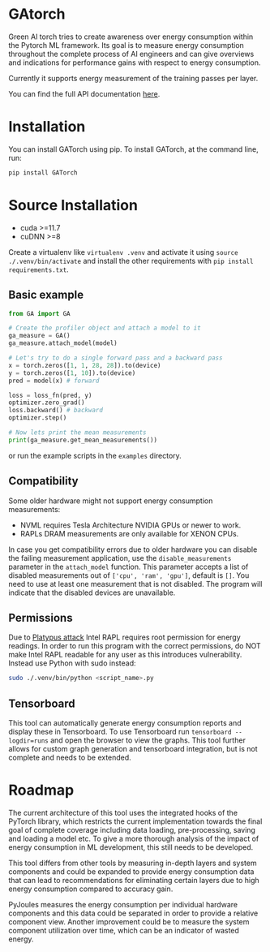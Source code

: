 # GAtorch

Green AI torch tries to create awareness over energy consumption within the Pytorch ML framework. Its goal is to measure energy consumption throughout the complete process of AI engineers and can give overviews and indications for performance gains with respect to energy consumption.

Currently it supports energy measurement of the training passes per layer.

You can find the full API documentation [here](https://gatorch.readthedocs.io/en/latest/).

# Installation

You can install GATorch using pip.
To install GATorch, at the command line, run:

```bash
pip install GATorch
```

# Source Installation
- cuda >=11.7
- cuDNN >=8

Create a virtualenv like `virtualenv .venv` and activate it using `source ./.venv/bin/activate` and install the other requirements with `pip install requirements.txt`.

## Basic example
```python
from GA import GA

# Create the profiler object and attach a model to it
ga_measure = GA()
ga_measure.attach_model(model)

# Let's try to do a single forward pass and a backward pass
x = torch.zeros([1, 1, 28, 28]).to(device)
y = torch.zeros([1, 10]).to(device)
pred = model(x) # forward

loss = loss_fn(pred, y)
optimizer.zero_grad()
loss.backward() # backward
optimizer.step()

# Now lets print the mean measurements
print(ga_measure.get_mean_measurements())
```

or run the example scripts in the `examples` directory.

## Compatibility

Some older hardware might not support energy consumption measurements:
- NVML requires Tesla Architecture NVIDIA GPUs or newer to work.
- RAPLs DRAM measurements are only available for XENON CPUs.

In case you get compatibility errors due to older hardware you can disable the failing measurement application, use the `disable_measurements` parameter in the `attach_model` function. This parameter accepts a list of disabled measurements out of `['cpu', 'ram', 'gpu']`, default is `[]`. You need to use at least one measurement that is not disabled. The program will indicate that the disabled devices are unavailable.

## Permissions
<!-- In case you get a permission error, run:
```bash
sudo chmod -R a+r /sys/class/powercap/intel-rapl
```
DONT DO THIS, THIS IS A SECURITY VULNERABILITY
-->
Due to [Platypus attack](https://platypusattack.com) Intel RAPL requires root permission for energy readings. In order to run this program with the correct permissions, do NOT make Intel RAPL readable for any user as this introduces vulnerability. Instead use Python with sudo instead:

```bash
sudo ./.venv/bin/python <script_name>.py
```

## Tensorboard

This tool can automatically generate energy consumption reports and display these in Tensorboard. To use Tensorboard run `tensorboard --logdir=runs` and open the browser to view the graphs. This tool further allows for custom graph generation and tensorboard integration, but is not complete and needs to be extended. 

# Roadmap

The current architecture of this tool uses the integrated hooks of the PyTorch library, which restricts the current implementation towards the final goal of complete coverage including data loading, pre-processing, saving and loading a model etc. To give a more thorough analysis of the impact of energy consumption in ML development, this still needs to be developed.

This tool differs from other tools by measuring in-depth layers and system components and could be expanded to provide energy consumption data that can lead to recommendations for eliminating certain layers due to high energy consumption compared to accuracy gain.

PyJoules measures the energy consumption per individual hardware components and this data could be separated in order to provide a relative component view. Another improvement could be to measure the system component utilization over time, which can be an indicator of wasted energy.



